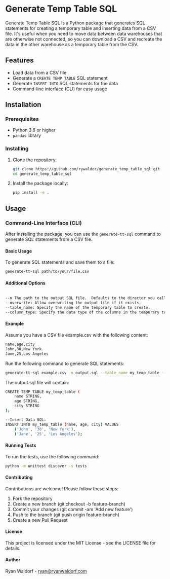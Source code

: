 # Generate Temp Table SQL

Generate Temp Table SQL is a Python package that generates SQL statements for creating a temporary table and inserting data from a CSV file.  It's useful when you need to move data between data warehouses that are otherwise not connected, so you can download a CSV and recreate the data in the other warehouse as a temporary table from the CSV.

## Features

- Load data from a CSV file
- Generate a `CREATE TEMP TABLE` SQL statement
- Generate `INSERT INTO` SQL statements for the data
- Command-line interface (CLI) for easy usage

## Installation

### Prerequisites

- Python 3.6 or higher
- `pandas` library

### Installing

1. Clone the repository:
    ```sh
    git clone https://github.com/rywaldor/generate_temp_table_sql.git
    cd generate_temp_table_sql
    ```

2. Install the package locally:
    ```sh
    pip install -e .
    ```

## Usage

### Command-Line Interface (CLI)

After installing the package, you can use the `generate-tt-sql` command to generate SQL statements from a CSV file.

#### Basic Usage

To generate SQL statements and save them to a file:
```sh
generate-tt-sql path/to/your/file.csv
```

#### Additional Options
```sh

--o The path to the output SQL file.  Defaults to the director you call the command in.
--overwrite: Allow overwriting the output file if it exists.
--table_name: Specify the name of the temporary table to create.
--column_type: Specify the data type of the columns in the temporary table. Defaults to TEXT which works for Redshift and Snowflake. Use STRING for BigQuery.
```

#### Example
Assume you have a CSV file example.csv with the following content:

```sh
name,age,city
John,30,New York
Jane,25,Los Angeles
```

Run the following command to generate SQL statements:

```sh
generate-tt-sql example.csv -o output.sql --table_name my_temp_table --column_type STRING
```

The output.sql file will contain:

```sh
CREATE TEMP TABLE my_temp_table (
    name STRING,
    age STRING,
    city STRING
);

--Insert Data SQL:
INSERT INTO my_temp_table (name, age, city) VALUES 
    ('John', '30', 'New York'),
    ('Jane', '25', 'Los Angeles');
```

#### Running Tests
To run the tests, use the following command:

```sh
python -m unittest discover -s tests
```

#### Contributing
Contributions are welcome! Please follow these steps:

1. Fork the repository
2. Create a new branch (git checkout -b feature-branch)
3. Commit your changes (git commit -am 'Add new feature')
4. Push to the branch (git push origin feature-branch)
5. Create a new Pull Request

#### License
This project is licensed under the MIT License - see the LICENSE file for details.

#### Author
Ryan Waldorf - ryan@ryanwaldorf.com